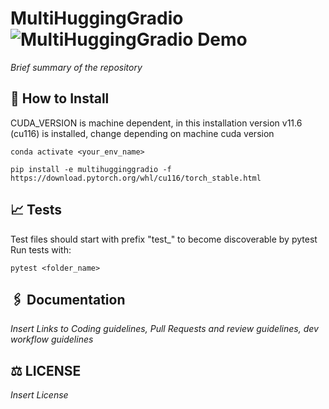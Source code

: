 MultiHuggingGradio  ![MultiHuggingGradio Demo](https://github.com/LPFerreira33/MultiHuggingGradio/actions/workflows/env_creation_linter_and_tests.yml/badge.svg)
===================

*Brief summary of the repository*


## 📐 How to Install

CUDA_VERSION is machine dependent, in this installation version v11.6 (cu116) is installed, change depending on machine cuda version 
```shell
conda activate <your_env_name>

pip install -e multihugginggradio -f https://download.pytorch.org/whl/cu116/torch_stable.html
```

## 📈 Tests

Test files should start with prefix "test_" to become discoverable by pytest
Run tests with:
```shell
pytest <folder_name>
```

## 🖇️ Documentation
*Insert Links to Coding guidelines, Pull Requests and review guidelines, dev workflow guidelines*

## ⚖️ LICENSE
*Insert License*
